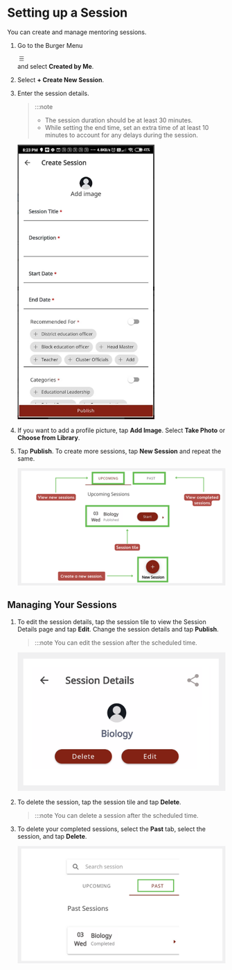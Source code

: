 # Setting up a Session

You can create and manage mentoring sessions.

1.  Go to the Burger Menu <div class="inlineImg">![burger menu](media/burgermenu-icon.png)</div> and select **Created by Me**.

2.  Select **+ Create New Session**.

3.  Enter the session details.

    > :::note 
    > * The session duration should be at least 30 minutes.
    > * While setting the end time, set an extra time of at least 10 minutes to account for any delays during the session.

    ![session details page](media/create_session.png)

4.  If you want to add a profile picture, tap **Add Image**. Select **Take Photo** or **Choose from Library**.

5.  Tap **Publish**. To create more sessions, tap **New Session** and repeat the same. 

    ![upcoming and past sessions](media/upcomingsession-page.PNG)

## Managing Your Sessions

1. To edit the session details, tap the session tile to view the Session Details page and tap **Edit**. Change the session details and tap **Publish**.

    > :::note 
    > You can edit the session after the scheduled time.

    ![edit or delete session](media/edit-session.PNG)

2. To delete the session, tap the session tile and tap **Delete**.

    > :::note 
    > You can delete a session after the scheduled time.    

3. To delete your completed sessions, select the **Past** tab, select the session, and tap **Delete**.

    ![edit or delete session](media/delete-pastsessions.PNG)
    




